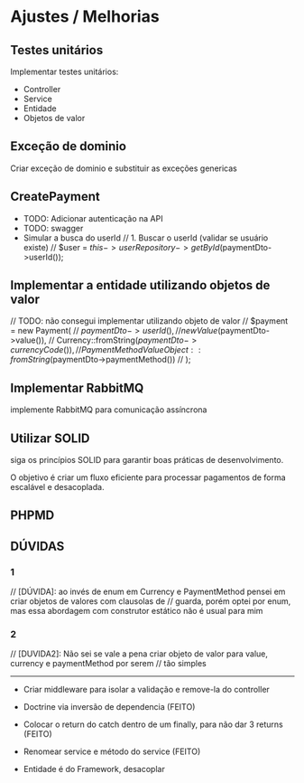 # Ajustes / Melhorias

## Testes unitários

Implementar testes unitários:
- Controller
- Service
- Entidade
- Objetos de valor

## Exceção de dominio

Criar exceção de dominio e substituir as exceções genericas

## CreatePayment
- TODO: Adicionar autenticação na API
- TODO: swagger
- Simular a busca do userId
  // 1. Buscar o userId (validar se usuário existe)
  // $user = $this->userRepository->getById($paymentDto->userId());

## Implementar a entidade utilizando objetos de valor
// TODO: não consegui implementar utilizando objeto de valor
//        $payment = new Payment(
//            $paymentDto->userId(),
//            new Value($paymentDto->value()),
//            Currency::fromString($paymentDto->currencyCode()),
//            PaymentMethodValueObject::fromString($paymentDto->paymentMethod())
//        );

## Implementar RabbitMQ
implemente RabbitMQ para comunicação assíncrona

## Utilizar SOLID
siga os princípios SOLID para garantir boas práticas de desenvolvimento.

O objetivo é criar um fluxo eficiente para processar pagamentos de forma escalável e desacoplada.

## PHPMD

## DÚVIDAS

### 1
// [DÚVIDA]: ao invés de enum em Currency e PaymentMethod pensei em criar objetos de valores com clausolas de
// guarda, porém optei por enum, mas essa abordagem com construtor estático não é usual para mim

### 2
// [DUVIDA2]: Não sei se vale a pena criar objeto de valor para value, currency e paymentMethod por serem
// tão simples

---

- Criar middleware para isolar a validação e remove-la do controller

- Doctrine via inversão de dependencia (FEITO)

- Colocar o return do catch dentro de um finally, para não dar 3 returns (FEITO)

- Renomear service e método do service (FEITO)

- Entidade é do Framework, desacoplar